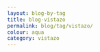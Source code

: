 ```yaml
---
layout: blog-by-tag
title: blog-vistazo
permalink: blog/tag/vistazo/
colour: aqua
category: vistazo
---
```


